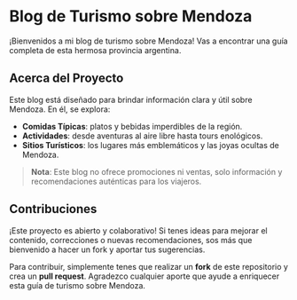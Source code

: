 # Blog de Turismo sobre Mendoza

¡Bienvenidos a mi blog de turismo sobre Mendoza! Vas a encontrar una guía completa de esta hermosa provincia argentina. 

## Acerca del Proyecto

Este blog está diseñado para brindar información clara y útil sobre Mendoza. En él, se explora:

- **Comidas Típicas**: platos y bebidas imperdibles de la región.
- **Actividades**: desde aventuras al aire libre hasta tours enológicos.
- **Sitios Turísticos**: los lugares más emblemáticos y las joyas ocultas de Mendoza.

> **Nota**: Este blog no ofrece promociones ni ventas, solo información y recomendaciones auténticas para los viajeros.

## Contribuciones

¡Este proyecto es abierto y colaborativo! Si tenes ideas para mejorar el contenido, correcciones o nuevas recomendaciones, sos más que bienvenido a hacer un fork y aportar tus sugerencias. 

Para contribuir, simplemente tenes que realizar un **fork** de este repositorio y crea un **pull request**. Agradezco cualquier aporte que ayude a enriquecer esta guía de turismo sobre Mendoza.
